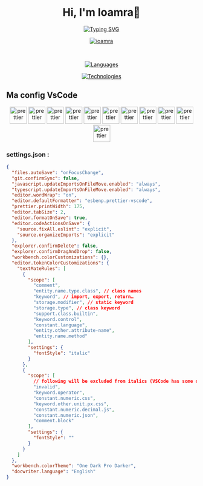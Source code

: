 <h1 align="center">Hi, I'm Ioamra👋</h1>

<p align="center">
  <a href="https://git.io/typing-svg"><img src="https://readme-typing-svg.herokuapp.com?font=Fira+code&size=22&pause=1000&color=1E77F7&center=true&vCenter=true&random=false&width=500&lines=A+Junior+Web+developer;Nice+to+meet+you!;" alt="Typing SVG" />
  </a>
</p>

<p align="center"> <a href="https://github.com/ryo-ma/github-profile-trophy"><img src="https://github-trophies.vercel.app/?username=ioamra" alt="ioamra" /></a> </p>
<br>
<p align="center">
  <a href="https://skillicons.dev">
    <img src="https://skillicons.dev/icons?i=html,css,scss,js,ts,php,mysql,postgres,py,java" alt="Languages"/>
  </a>
</p>
<p align="center">
  <a href="https://skillicons.dev">
    <img src="https://skillicons.dev/icons?i=angular,react,nodejs" alt="Technologies"/>
  </a>
</p>

## Ma config VsCode

<center>
<a href="https://marketplace.visualstudio.com/items?itemName=esbenp.prettier-vscode"><img src="https://esbenp.gallerycdn.vsassets.io/extensions/esbenp/prettier-vscode/10.4.0/1711025051911/Microsoft.VisualStudio.Services.Icons.Default" alt="prettier" width="45" height="45"></a>
<a href="https://marketplace.visualstudio.com/items?itemName=formulahendry.auto-rename-tag"><img src="https://formulahendry.gallerycdn.vsassets.io/extensions/formulahendry/auto-rename-tag/0.1.10/1644319230173/Microsoft.VisualStudio.Services.Icons.Default" alt="prettier" width="45" height="45"></a>
<a href="https://marketplace.visualstudio.com/items?itemName=aaron-bond.better-comments"><img src="https://aaron-bond.gallerycdn.vsassets.io/extensions/aaron-bond/better-comments/3.0.2/1659144495902/Microsoft.VisualStudio.Services.Icons.Default" alt="prettier" width="45" height="45"></a>
<a href="https://marketplace.visualstudio.com/items?itemName=MS-CEINTL.vscode-language-pack-fr"><img src="https://ms-ceintl.gallerycdn.vsassets.io/extensions/ms-ceintl/vscode-language-pack-fr/1.91.2024070309/1719998324195/Microsoft.VisualStudio.Services.Icons.Default" alt="prettier" width="45" height="45"></a>
<a href="https://marketplace.visualstudio.com/items?itemName=mhutchie.git-graph"><img src="https://mhutchie.gallerycdn.vsassets.io/extensions/mhutchie/git-graph/1.30.0/1617594001998/Microsoft.VisualStudio.Services.Icons.Default" alt="prettier" width="45" height="45"></a>
<a href="https://marketplace.visualstudio.com/items?itemName=ritwickdey.live-sass"><img src="https://ritwickdey.gallerycdn.vsassets.io/extensions/ritwickdey/live-sass/3.0.0/1531332580258/Microsoft.VisualStudio.Services.Icons.Default" alt="prettier" width="45" height="45"></a>
<a href="https://marketplace.visualstudio.com/items?itemName=ritwickdey.LiveServer"><img src="https://ritwickdey.gallerycdn.vsassets.io/extensions/ritwickdey/liveserver/5.7.9/1661914858952/Microsoft.VisualStudio.Services.Icons.Default" alt="prettier" width="45" height="45"></a>
<a href="https://marketplace.visualstudio.com/items?itemName=mintlify.document"><img src="https://mintlify.gallerycdn.vsassets.io/extensions/mintlify/document/2.2.2/1716293582777/Microsoft.VisualStudio.Services.Icons.Default" alt="prettier" width="45" height="45"></a>
<a href="https://marketplace.visualstudio.com/items?itemName=yoavbls.pretty-ts-errors"><img src="https://yoavbls.gallerycdn.vsassets.io/extensions/yoavbls/pretty-ts-errors/0.5.4/1712534608793/Microsoft.VisualStudio.Services.Icons.Default" alt="prettier" width="45" height="45"></a>
<a href="https://marketplace.visualstudio.com/items?itemName=SimonSiefke.svg-preview"><img src="https://simonsiefke.gallerycdn.vsassets.io/extensions/simonsiefke/svg-preview/2.8.3/1581688879196/Microsoft.VisualStudio.Services.Icons.Default" alt="prettier" width="45" height="45"></a>
<a href="https://marketplace.visualstudio.com/items?itemName=rangav.vscode-thunder-client"><img src="https://rangav.gallerycdn.vsassets.io/extensions/rangav/vscode-thunder-client/2.24.12/1719475834395/Microsoft.VisualStudio.Services.Icons.Default" alt="prettier" width="45" height="45"></a>
</center>

### settings.json :

```json
{
  "files.autoSave": "onFocusChange",
  "git.confirmSync": false,
  "javascript.updateImportsOnFileMove.enabled": "always",
  "typescript.updateImportsOnFileMove.enabled": "always",
  "editor.wordWrap": "on",
  "editor.defaultFormatter": "esbenp.prettier-vscode",
  "prettier.printWidth": 175,
  "editor.tabSize": 2,
  "editor.formatOnSave": true,
  "editor.codeActionsOnSave": {
    "source.fixAll.eslint": "explicit",
    "source.organizeImports": "explicit"
  },
  "explorer.confirmDelete": false,
  "explorer.confirmDragAndDrop": false,
  "workbench.colorCustomizations": {},
  "editor.tokenColorCustomizations": {
    "textMateRules": [
      {
        "scope": [
          "comment",
          "entity.name.type.class", // class names
          "keyword", // import, export, return…
          "storage.modifier", // static keyword
          "storage.type", // class keyword
          "support.class.builtin",
          "keyword.control",
          "constant.language",
          "entity.other.attribute-name",
          "entity.name.method"
        ],
        "settings": {
          "fontStyle": "italic"
        }
      },
      {
        "scope": [
          // following will be excluded from italics (VSCode has some defaults for italics)
          "invalid",
          "keyword.operator",
          "constant.numeric.css",
          "keyword.other.unit.px.css",
          "constant.numeric.decimal.js",
          "constant.numeric.json",
          "comment.block"
        ],
        "settings": {
          "fontStyle": ""
        }
      }
    ]
  },
  "workbench.colorTheme": "One Dark Pro Darker",
  "docwriter.language": "English"
}
```
